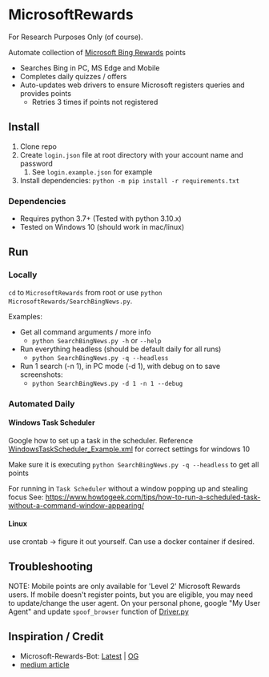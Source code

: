 # MicrosoftRewards
For Research Purposes Only (of course).

Automate collection of [Microsoft Bing Rewards](https://rewards.microsoft.com/) points 
- Searches Bing in PC, MS Edge and Mobile
- Completes daily quizzes / offers
- Auto-updates web drivers to ensure Microsoft registers queries and provides points
  - Retries 3 times if points not registered

## Install

1. Clone repo
2. Create `login.json` file at root directory with your account name and password
   1. See `login.example.json` for example
3. Install dependencies: `python -m pip install -r requirements.txt`

### Dependencies
- Requires python 3.7+ (Tested with python 3.10.x)
- Tested on Windows 10 (should work in mac/linux)

## Run

### Locally
`cd` to `MicrosoftRewards` from root or use `python MicrosoftRewards/SearchBingNews.py`.

Examples:
- Get all command arguments / more info
  - `python SearchBingNews.py -h` or `--help`
- Run everything headless (should be default daily for all runs)
  - `python SearchBingNews.py -q --headless`
- Run 1 search (-n 1), in PC mode (-d 1), with debug on to save screenshots:
  - `python SearchBingNews.py -d 1 -n 1 --debug`
  
### Automated Daily

#### Windows Task Scheduler
Google how to set up a task in the scheduler. Reference [WindowsTaskScheduler_Example.xml](WindowsTaskScheduler_Example.xml) for correct settings for windows 10

Make sure it is executing `python SearchBingNews.py -q --headless` to get all points

For running in `Task Scheduler` without a window popping up and stealing focus
See: https://www.howtogeek.com/tips/how-to-run-a-scheduled-task-without-a-command-window-appearing/

#### Linux
use crontab -> figure it out yourself.
Can use a docker container if desired.

## Troubleshooting
NOTE: Mobile points are only available for 'Level 2' Microsoft Rewards users.
If mobile doesn't register points, but you are eligible, you may need to update/change the user agent. 
On your personal phone, google "My User Agent" and update `spoof_browser` function of [Driver.py](MicrosoftRewards/Driver.py)

## Inspiration / Credit
- Microsoft-Rewards-Bot: [Latest](https://github.com/tmxkn1/Microsoft-Rewards-Bot/tree/master) | [OG](https://github.com/blackluv/Microsoft-Rewards-Bot)
- [medium article](https://medium.com/@prateekrm/earn-500-daily-microsoft-rewards-points-automatically-with-a-simple-python-program-38fe648ff2a9)
